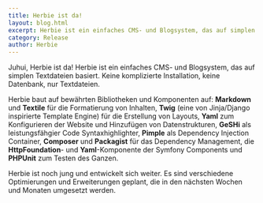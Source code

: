 ```yaml
---
title: Herbie ist da!
layout: blog.html
excerpt: Herbie ist ein einfaches CMS- und Blogsystem, das auf simplen Textdateien basiert. Keine komplizierte Installation, keine Datenbank, nur Textdateien.
category: Release
author: Herbie
---
```


Juhui, Herbie ist da! Herbie ist ein einfaches CMS- und Blogsystem, das auf
simplen Textdateien basiert. Keine komplizierte Installation, keine Datenbank,
nur Textdateien.

Herbie baut auf bewährten Bibliotheken und Komponenten auf: **Markdown** und **Textile**
für die Formatierung von Inhalten, **Twig** (eine von Jinja/Django inspirierte
Template Engine) für die Erstellung von Layouts, **Yaml** zum Konfigurieren der
Website und Hinzufügen von Datenstrukturen, **GeSHi** als leistungsfähgier Code
Syntaxhighlighter, **Pimple** als Dependency Injection Container, **Composer** und
**Packagist** für das Dependency Management, die **HttpFoundation**- und
**Yaml**-Komponente der Symfony Components und **PHPUnit** zum Testen des Ganzen.

Herbie ist noch jung und entwickelt sich weiter. Es sind verschiedene
Optimierungen und Erweiterungen geplant, die in den nächsten Wochen und Monaten
umgesetzt werden.
